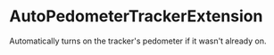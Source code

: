 # AutoPedometerTrackerExtension
Automatically turns on the tracker's pedometer if it wasn't already on.
